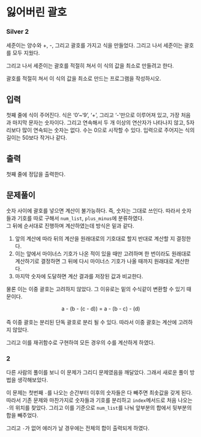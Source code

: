 # 잃어버린 괄호

### Silver 2

세준이는 양수와 +, -, 그리고 괄호를 가지고 식을 만들었다. 그리고 나서 세준이는 괄호를 모두 지웠다.

그리고 나서 세준이는 괄호를 적절히 쳐서 이 식의 값을 최소로 만들려고 한다.

괄호를 적절히 쳐서 이 식의 값을 최소로 만드는 프로그램을 작성하시오.

## 입력
첫째 줄에 식이 주어진다. 식은 ‘0’~‘9’, ‘+’, 그리고 ‘-’만으로 이루어져 있고, 가장 처음과 마지막 문자는 숫자이다. 그리고 연속해서 두 개 이상의 연산자가 나타나지 않고, 5자리보다 많이 연속되는 숫자는 없다. 수는 0으로 시작할 수 있다. 입력으로 주어지는 식의 길이는 50보다 작거나 같다.

## 출력
첫째 줄에 정답을 출력한다.

## 문제풀이
숫자 사이에 괄호를 넣으면 계산이 불가능하다. 즉, 숫자는 그대로 쓰인다. 따라서 숫자들과 기호를 따로 구해서 `num_list`, `plus_minus`에 분류하였다.  
그 뒤에 순서대로 진행하며 계산하였는데 방식은 밑과 같다.

1. 앞의 계산에 따라 뒤의 계산을 원래대로의 기호대로 할지 반대로 계산할 지 결정한다.
2. 이는 앞에서 마이너스 기호가 나온 적이 있을 때만 고려하며 한 번이라도 원래대로 계산하기로 결정하면 그 뒤에 다시 마이너스 기호가 나올 때까지 원래대로 계산한다.
3. 마지막 숫자에 도달하면 계산 결과를 저장된 값과 비교한다.

물론 이는 이중 괄호는 고려하지 않았다. 그 이유로는 밑의 수식같이 변환할 수 있기 때문이다.

<center>a - (b - (c - d)) = a - (b - c) - (d)</center>
<br>
즉 이중 괄호는 분리된 단독 괄호로 분리 될 수 있다. 따라서 이중 괄호는 계산에 고려하지 않았다.

그리고 이를 재귀함수로 구현하여 모든 경우의 수를 계산하게 하였다.

### 2
다른 사람의 풀이를 보니 이 문제가 그리디 문제였음을 깨달았다. 그래서 새로운 풀이 방법을 생각해보았다.

이 문제는 첫번째 `-`를 나오는 순간부터 이후의 숫자들은 다 빼주면 최솟값을 갖게 된다. 따라서 기존 문제와 마찬가지로 숫자들과 기호를 분리하고 `index`메서드로 처음 나오는 `-`의 위치를 찾았다. 그리고 이를 기준으로 `num_list`를 나눠 앞부분의 합에서 뒷부분의 합을 빼주었다.

그리고 `-`가 없어 에러가 날 경우에는 전체의 합이 출력되게 하였다.